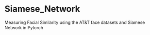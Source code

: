 # Siamese_Network
Measuring Facial Similarity using the AT&T face datasets and Siamese Network in Pytorch
